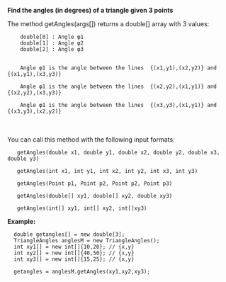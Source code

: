
<b>Find the angles (in degrees) of a triangle given 3 points</b>


The method getAngles(args[]) returns a double[] array with 3 values:

        double[0] : Angle φ1 
        double[1] : Angle φ2
        double[2] : Angle φ3


        Angle φ1 is the angle between the lines  {(x1,y1),(x2,y2)} and {(x1,y1),(x3,y3)}

        Angle φ1 is the angle between the lines  {(x2,y2),(x1,y1)} and {(x2,y2),(x3,y3)}

        Angle φ1 is the angle between the lines  {(x3,y3),(x1,y1)} and {(x3,y3),(x2,y2)}
  
<br></br>
You can call this method with the following input formats:

       getAngles(double x1, double y1, double x2, double y2, double x3, double y3)
       
       getAngles(int x1, int y1, int x2, int y2, int x3, int y3)
       
       getAngles(Point p1, Point p2, Point p2, Point p3)
       
       getAngles(double[] xy1, double[] xy2, double xy3)
       
       getAngles(int[] xy1, int[] xy2, int[]xy3)

       
       
<b> Example: </b>

      double getangles[] = new double[3];
      TriangleAngles anglesM = new TriangleAngles();
      int xy1[] = new int[]{10,20}; // {x,y}
      int xy2[] = new int[]{40,50}; // {x,y}
      int xy3[] = new int[]{15,25}; // {x,y}
    
      getangles = anglesM.getAngles(xy1,xy2,xy3);
